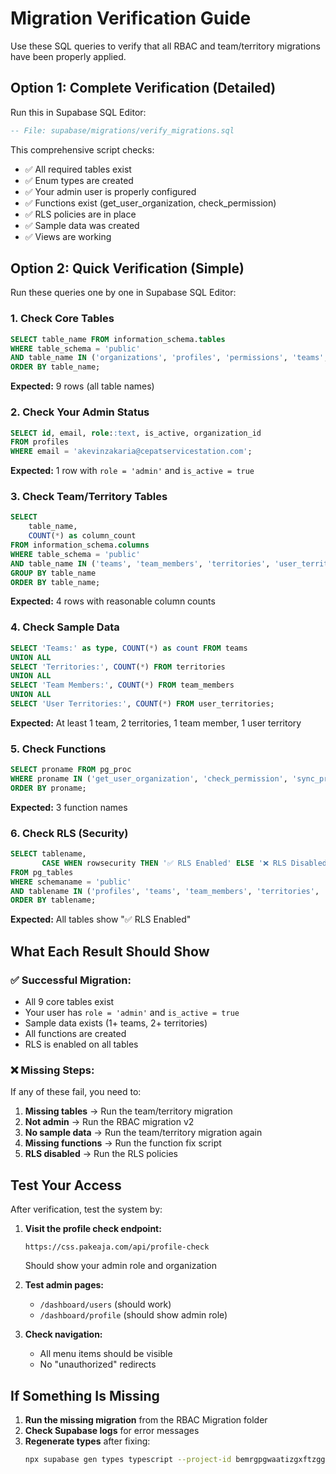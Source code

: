 # Migration Verification Guide

Use these SQL queries to verify that all RBAC and team/territory migrations have been properly applied.

## Option 1: Complete Verification (Detailed)

Run this in Supabase SQL Editor:
```sql
-- File: supabase/migrations/verify_migrations.sql
```

This comprehensive script checks:
- ✅ All required tables exist
- ✅ Enum types are created
- ✅ Your admin user is properly configured
- ✅ Functions exist (get_user_organization, check_permission)
- ✅ RLS policies are in place
- ✅ Sample data was created
- ✅ Views are working

## Option 2: Quick Verification (Simple)

Run these queries one by one in Supabase SQL Editor:

### 1. Check Core Tables
```sql
SELECT table_name FROM information_schema.tables 
WHERE table_schema = 'public' 
AND table_name IN ('organizations', 'profiles', 'permissions', 'teams', 'team_members', 'territories', 'user_territories', 'role_hierarchy', 'audit_logs')
ORDER BY table_name;
```
**Expected:** 9 rows (all table names)

### 2. Check Your Admin Status
```sql
SELECT id, email, role::text, is_active, organization_id 
FROM profiles 
WHERE email = 'akevinzakaria@cepatservicestation.com';
```
**Expected:** 1 row with `role = 'admin'` and `is_active = true`

### 3. Check Team/Territory Tables
```sql
SELECT 
    table_name,
    COUNT(*) as column_count
FROM information_schema.columns
WHERE table_schema = 'public'
AND table_name IN ('teams', 'team_members', 'territories', 'user_territories')
GROUP BY table_name
ORDER BY table_name;
```
**Expected:** 4 rows with reasonable column counts

### 4. Check Sample Data
```sql
SELECT 'Teams:' as type, COUNT(*) as count FROM teams
UNION ALL
SELECT 'Territories:', COUNT(*) FROM territories
UNION ALL
SELECT 'Team Members:', COUNT(*) FROM team_members
UNION ALL
SELECT 'User Territories:', COUNT(*) FROM user_territories;
```
**Expected:** At least 1 team, 2 territories, 1 team member, 1 user territory

### 5. Check Functions
```sql
SELECT proname FROM pg_proc 
WHERE proname IN ('get_user_organization', 'check_permission', 'sync_profile_email')
ORDER BY proname;
```
**Expected:** 3 function names

### 6. Check RLS (Security)
```sql
SELECT tablename, 
       CASE WHEN rowsecurity THEN '✅ RLS Enabled' ELSE '❌ RLS Disabled' END as rls_status
FROM pg_tables
WHERE schemaname = 'public'
AND tablename IN ('profiles', 'teams', 'team_members', 'territories', 'user_territories')
ORDER BY tablename;
```
**Expected:** All tables show "✅ RLS Enabled"

## What Each Result Should Show

### ✅ Successful Migration:
- All 9 core tables exist
- Your user has `role = 'admin'` and `is_active = true`
- Sample data exists (1+ teams, 2+ territories)
- All functions are created
- RLS is enabled on all tables

### ❌ Missing Steps:
If any of these fail, you need to:
1. **Missing tables** → Run the team/territory migration
2. **Not admin** → Run the RBAC migration v2
3. **No sample data** → Run the team/territory migration again
4. **Missing functions** → Run the function fix script
5. **RLS disabled** → Run the RLS policies

## Test Your Access

After verification, test the system by:

1. **Visit the profile check endpoint:**
   ```
   https://css.pakeaja.com/api/profile-check
   ```
   Should show your admin role and organization

2. **Test admin pages:**
   - `/dashboard/users` (should work)
   - `/dashboard/profile` (should show admin role)

3. **Check navigation:**
   - All menu items should be visible
   - No "unauthorized" redirects

## If Something Is Missing

1. **Run the missing migration** from the RBAC Migration folder
2. **Check Supabase logs** for error messages
3. **Regenerate types** after fixing: 
   ```bash
   npx supabase gen types typescript --project-id bemrgpgwaatizgxftzgg > src/types/database.types.ts
   ```